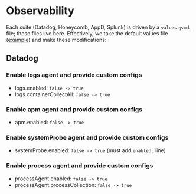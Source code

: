 # Observability

Each suite (Datadog, Honeycomb, AppD, Splunk) is driven by a `values.yaml` file; those files live here. Effectively, we take the default values file ([example]) and make these modifications:

## Datadog

### Enable logs agent and provide custom configs

 * logs.enabled: `false -> true`
 * logs.containerCollectAll: `false -> true`

### Enable apm agent and provide custom configs

 * apm.enabled: `false -> true`
   
### Enable systemProbe agent and provide custom configs

 * systemProbe.enabled: `false -> true` (must add `enabled:` line)

### Enable process agent and provide custom configs

 * processAgent.enabled: `false -> true`
 * processAgent.processCollection: `false -> true`

[example]:https://github.com/DataDog/helm-charts/blob/master/charts/datadog/values.yaml
